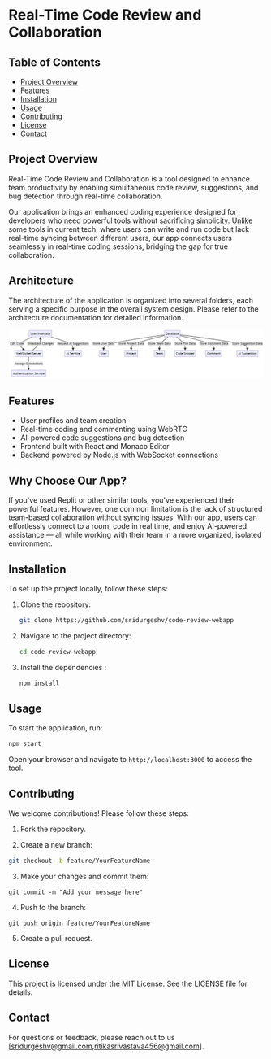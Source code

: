 # Real-Time Code Review and Collaboration

## Table of Contents

- [Project Overview](#project-overview)
- [Features](#features)
- [Installation](#installation)
- [Usage](#usage)
- [Contributing](#contributing)
- [License](#license)
- [Contact](#contact)

## Project Overview

Real-Time Code Review and Collaboration is a tool designed to enhance team productivity by enabling simultaneous code review, suggestions, and bug detection through real-time collaboration.

Our application brings an enhanced coding experience designed for developers who need powerful tools without sacrificing simplicity. Unlike some tools in current tech, where users can write and run code but lack real-time syncing between different users, our app connects users seamlessly in real-time coding sessions, bridging the gap for true collaboration.

## Architecture

The architecture of the application is organized into several folders, each serving a specific purpose in the overall system design. Please refer to the architecture documentation for detailed information.

![Alt Text](https://github.com/sridurgeshv/code-review-webapp/blob/main/arch.JPG)

## Features

- User profiles and team creation  
- Real-time coding and commenting using WebRTC 
- AI-powered code suggestions and bug detection 
- Frontend built with React and Monaco Editor 
- Backend powered by Node.js with WebSocket connections 

## Why Choose Our App?

If you've used Replit or other similar tools, you've experienced their powerful features. However, one common limitation is the lack of structured team-based collaboration without syncing issues. With our app, users can effortlessly connect to a room, code in real time, and enjoy AI-powered assistance — all while working with their team in a more organized, isolated environment.

## Installation

To set up the project locally, follow these steps:

1. Clone the repository:
```bash
   git clone https://github.com/sridurgeshv/code-review-webapp
```

2. Navigate to the project directory:
```bash
   cd code-review-webapp
```
3. Install the dependencies :
```bash
   npm install
```

## Usage

To start the application, run:

```bash
npm start
```

Open your browser and navigate to `http://localhost:3000` to access the tool.

## Contributing

We welcome contributions! Please follow these steps:

1. Fork the repository.

2. Create a new branch:
```bash
git checkout -b feature/YourFeatureName
```

3. Make your changes and commit them:
```
git commit -m "Add your message here"
```

4. Push to the branch:
```
git push origin feature/YourFeatureName
```

5. Create a pull request.

## License

This project is licensed under the MIT License. See the LICENSE file for details.

## Contact

For questions or feedback, please reach out to us [sridurgeshv@gmail.com,ritikasrivastava456@gmail.com].
